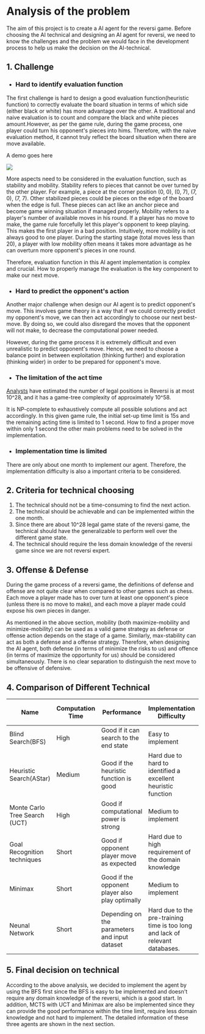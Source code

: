 # Analysis of the problem

The aim of this project is to create a AI agent for the reversi game. Before choosing the AI technical and designing an AI agent for reversi, we need to know the challenges and the problem we would face in the development process to help us make the decision on the AI-technical.

## 1. Challenge
- ###  Hard to identify evaluation function

The first challenge is hard to design a good evaluation function(heuristic function) to correctly evaluate the board situation in terms of which side (either black or white) has more advantage over the other. A traditional and naive evaluation is to count and compare the black and white pieces amount.However, as per the game rule, during the game process, one player could turn his opponent's pieces into hims. Therefore, with the naive evaluation method, it cannot truly reflect the board situation when there are move available.

A demo goes here

![](https://github.com/COMP90054-2022S2/comp90054-a3-reversi-ai/blob/Wiki/wiki-template/images/turnover.gif)

More aspects need to be considered in the evaluation function, such as stability and mobility. Stability refers to pieces that cannot be over turned by the other player. For example, a piece at the corner position (0, 0), (0, 7), (7, 0), (7, 7). Other stabilized pieces could be pieces on the edge of the board when the edge is full. These pieces can act like an anchor piece and become game winning situation if managed properly. Mobility refers to a player's number of available moves in his round. If a player has no move to make, the game rule forcefully let this player's opponent to keep playing. This makes the first player in a bad position. Intuitively, more mobility is not always good to one player. During the starting stage (total moves less than 20), a player with low mobility often means it takes more advantage as he can overturn more opponent's pieces in one round.

Therefore, evaluation function in this AI agent implementation is complex and crucial. How to properly manage the evaluation is the key component to make our next move.

- ### Hard to predict the opponent's action

Another major challenge when design our AI agent is to predict opponent's move. This involves game theory in a way that if we could correctly predict my opponent's move, we can then act accordingly to choose our next best-move. By doing so, we could also disregard the moves that the opponent will not make, to decrease the computational power needed.

However, during the game process it is extremely difficult and even unrealistic to predict opponent's move. Hence, we need to choose a balance point in between exploitation (thinking further) and exploration (thinking wider) in order to be prepared for opponent's move.

- ### The limitation of the act time

[Analysts](http://fragrieu.free.fr/SearchingForSolutions.pdf) have estimated the number of legal positions in Reversi is at most 10^28, and it has a game-tree complexity of approximately 10^58. 

It is NP-complete to exhaustively compute all possible solutions and act accordingly. In this given game rule, the initial set-up time limit is 15s and the remaining acting time is limited to 1 second. How to find a proper move within only 1 second the other main problems need to be solved in the implementation.

- ### Implementation time is limited
There are only about one month to implement our agent. Therefore, the implementation difficulty is also a important criteria to be considered.

## 2. Criteria for technical choosing
1. The technical should not be a time-consuming to find the next action.
2. The technical should be achievable and can be implemented within the one month.
3. Since there are about 10^28 legal game state of the reversi game, the technical should have the generalizable to perform well over the different game state.
4. The technical should require the less domain knowledge of the reversi game since we are not reversi expert.

## 3. Offense & Defense

During the game process of a reversi game, the definitions of defense and offense are not quite clear when compared to other games such as chess. Each move a player made has to over turn at least one opponent's piece (unless there is no move to make), and each move a player made could expose his own pieces in danger. 

As mentioned in the above section, mobility (both maximize-mobility and minimize-mobility) can be used as a valid game strategy as defense or offense action depends on the stage of a game. Similarly, max-stability can act as both a defense and a offense strategy. Therefore, when designing the AI agent, both defense (in terms of minimize the risks to us) and offence (in terms of maximize the opportunity for us) should be considered simultaneously. There is no clear separation to distinguish the next move to be offensive of defensive.

## 4. Comparison of Different Technical

| Name                          | Computation Time | Performance                                     | Implementation Difficulty                                                     | Generalizability               | Domain Knowledge Requirement |
|-------------------------------|------------------|-------------------------------------------------|-------------------------------------------------------------------------------|--------------------------------|------------------------------|
| Blind Search(BFS)             | High             | Good if it can search to the end state          | Easy to implement                                                             | High                           | Low                          |
| Heuristic Search(AStar)       | Medium           | Good if the heuristic function is good          | Hard due to hard to identified a excellent heuristic function                 | High                           | High                         |
| Monte Carlo Tree Search (UCT) | High             | Good if computational power is strong           | Medium to implement                                                           | High                           | Low - Medium                 | 
| Goal Recognition techniques   | Short            | Good if opponent player move as expected        | Hard due to high requirement of the domain knowledge                          | Low                            | High                         |
| Minimax                       | Short            | Good if the opponent player also play optimally | Medium to implement                                                           | High                           | High                         |
 | Neunal Network                | Short            | Depending on the parameters and input dataset   | Hard due to the pre-training time is too long and lack of relevant databases. | Depend on the training process | Low                          |      

## 5. Final decision on technical

According to the above analysis, we decided to implement the agent by using the BFS first since the BFS is easy to be implemented and doesn't require any domain knowledge of the reversi, which is a good start. In addition, MCTS with UCT and Minimax are also be implemented since they can provide the good performance within the time limit, require less domain knowledge and not hard to implement. The detailed information of these three agents are shown in the next section.
